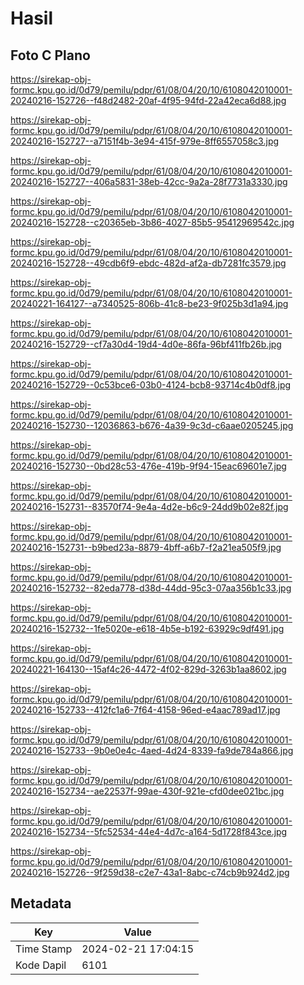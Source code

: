 # Hasil

## Foto C Plano

https://sirekap-obj-formc.kpu.go.id/0d79/pemilu/pdpr/61/08/04/20/10/6108042010001-20240216-152726--f48d2482-20af-4f95-94fd-22a42eca6d88.jpg

https://sirekap-obj-formc.kpu.go.id/0d79/pemilu/pdpr/61/08/04/20/10/6108042010001-20240216-152727--a7151f4b-3e94-415f-979e-8ff6557058c3.jpg

https://sirekap-obj-formc.kpu.go.id/0d79/pemilu/pdpr/61/08/04/20/10/6108042010001-20240216-152727--406a5831-38eb-42cc-9a2a-28f7731a3330.jpg

https://sirekap-obj-formc.kpu.go.id/0d79/pemilu/pdpr/61/08/04/20/10/6108042010001-20240216-152728--c20365eb-3b86-4027-85b5-95412969542c.jpg

https://sirekap-obj-formc.kpu.go.id/0d79/pemilu/pdpr/61/08/04/20/10/6108042010001-20240216-152728--49cdb6f9-ebdc-482d-af2a-db7281fc3579.jpg

https://sirekap-obj-formc.kpu.go.id/0d79/pemilu/pdpr/61/08/04/20/10/6108042010001-20240221-164127--a7340525-806b-41c8-be23-9f025b3d1a94.jpg

https://sirekap-obj-formc.kpu.go.id/0d79/pemilu/pdpr/61/08/04/20/10/6108042010001-20240216-152729--cf7a30d4-19d4-4d0e-86fa-96bf411fb26b.jpg

https://sirekap-obj-formc.kpu.go.id/0d79/pemilu/pdpr/61/08/04/20/10/6108042010001-20240216-152729--0c53bce6-03b0-4124-bcb8-93714c4b0df8.jpg

https://sirekap-obj-formc.kpu.go.id/0d79/pemilu/pdpr/61/08/04/20/10/6108042010001-20240216-152730--12036863-b676-4a39-9c3d-c6aae0205245.jpg

https://sirekap-obj-formc.kpu.go.id/0d79/pemilu/pdpr/61/08/04/20/10/6108042010001-20240216-152730--0bd28c53-476e-419b-9f94-15eac69601e7.jpg

https://sirekap-obj-formc.kpu.go.id/0d79/pemilu/pdpr/61/08/04/20/10/6108042010001-20240216-152731--83570f74-9e4a-4d2e-b6c9-24dd9b02e82f.jpg

https://sirekap-obj-formc.kpu.go.id/0d79/pemilu/pdpr/61/08/04/20/10/6108042010001-20240216-152731--b9bed23a-8879-4bff-a6b7-f2a21ea505f9.jpg

https://sirekap-obj-formc.kpu.go.id/0d79/pemilu/pdpr/61/08/04/20/10/6108042010001-20240216-152732--82eda778-d38d-44dd-95c3-07aa356b1c33.jpg

https://sirekap-obj-formc.kpu.go.id/0d79/pemilu/pdpr/61/08/04/20/10/6108042010001-20240216-152732--1fe5020e-e618-4b5e-b192-63929c9df491.jpg

https://sirekap-obj-formc.kpu.go.id/0d79/pemilu/pdpr/61/08/04/20/10/6108042010001-20240221-164130--15af4c26-4472-4f02-829d-3263b1aa8602.jpg

https://sirekap-obj-formc.kpu.go.id/0d79/pemilu/pdpr/61/08/04/20/10/6108042010001-20240216-152733--412fc1a6-7f64-4158-96ed-e4aac789ad17.jpg

https://sirekap-obj-formc.kpu.go.id/0d79/pemilu/pdpr/61/08/04/20/10/6108042010001-20240216-152733--9b0e0e4c-4aed-4d24-8339-fa9de784a866.jpg

https://sirekap-obj-formc.kpu.go.id/0d79/pemilu/pdpr/61/08/04/20/10/6108042010001-20240216-152734--ae22537f-99ae-430f-921e-cfd0dee021bc.jpg

https://sirekap-obj-formc.kpu.go.id/0d79/pemilu/pdpr/61/08/04/20/10/6108042010001-20240216-152734--5fc52534-44e4-4d7c-a164-5d1728f843ce.jpg

https://sirekap-obj-formc.kpu.go.id/0d79/pemilu/pdpr/61/08/04/20/10/6108042010001-20240216-152726--9f259d38-c2e7-43a1-8abc-c74cb9b924d2.jpg


## Metadata

| Key        | Value               |
| ---------- | ------------------- |
| Time Stamp | 2024-02-21 17:04:15 |
| Kode Dapil | 6101                |



